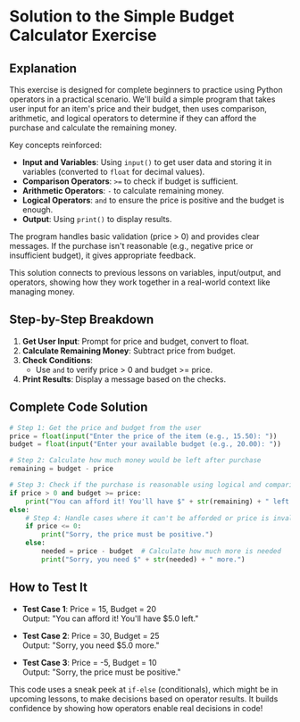 # Solution to the Simple Budget Calculator Exercise

## Explanation

This exercise is designed for complete beginners to practice using Python operators in a practical scenario. We'll build a simple program that takes user input for an item's price and their budget, then uses comparison, arithmetic, and logical operators to determine if they can afford the purchase and calculate the remaining money.

Key concepts reinforced:
- **Input and Variables**: Using `input()` to get user data and storing it in variables (converted to `float` for decimal values).
- **Comparison Operators**: `>=` to check if budget is sufficient.
- **Arithmetic Operators**: `-` to calculate remaining money.
- **Logical Operators**: `and` to ensure the price is positive and the budget is enough.
- **Output**: Using `print()` to display results.

The program handles basic validation (price > 0) and provides clear messages. If the purchase isn't reasonable (e.g., negative price or insufficient budget), it gives appropriate feedback.

This solution connects to previous lessons on variables, input/output, and operators, showing how they work together in a real-world context like managing money.

## Step-by-Step Breakdown

1. **Get User Input**: Prompt for price and budget, convert to float.
2. **Calculate Remaining Money**: Subtract price from budget.
3. **Check Conditions**:
   - Use `and` to verify price > 0 and budget >= price.
4. **Print Results**: Display a message based on the checks.

## Complete Code Solution

```python
# Step 1: Get the price and budget from the user
price = float(input("Enter the price of the item (e.g., 15.50): "))
budget = float(input("Enter your available budget (e.g., 20.00): "))

# Step 2: Calculate how much money would be left after purchase
remaining = budget - price

# Step 3: Check if the purchase is reasonable using logical and comparison operators
if price > 0 and budget >= price:
    print("You can afford it! You'll have $" + str(remaining) + " left.")
else:
    # Step 4: Handle cases where it can't be afforded or price is invalid
    if price <= 0:
        print("Sorry, the price must be positive.")
    else:
        needed = price - budget  # Calculate how much more is needed
        print("Sorry, you need $" + str(needed) + " more.")
```

## How to Test It

- **Test Case 1**: Price = 15, Budget = 20  
  Output: "You can afford it! You'll have $5.0 left."
  
- **Test Case 2**: Price = 30, Budget = 25  
  Output: "Sorry, you need $5.0 more."
  
- **Test Case 3**: Price = -5, Budget = 10  
  Output: "Sorry, the price must be positive."

This code uses a sneak peek at `if-else` (conditionals), which might be in upcoming lessons, to make decisions based on operator results. It builds confidence by showing how operators enable real decisions in code!